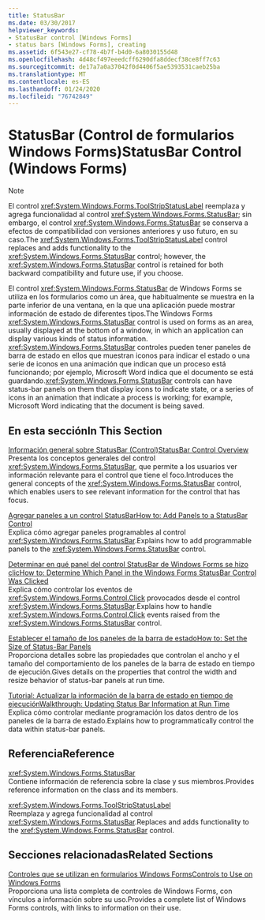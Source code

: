 ```yaml
---
title: StatusBar
ms.date: 03/30/2017
helpviewer_keywords:
- StatusBar control [Windows Forms]
- status bars [Windows Forms], creating
ms.assetid: 6f543e27-cf78-4b7f-b4d0-6a8030155d48
ms.openlocfilehash: 4d48cf497eeedcff6290dfa8ddecf38ce8ff7c63
ms.sourcegitcommit: de17a7a0a37042f0d4406f5ae5393531caeb25ba
ms.translationtype: MT
ms.contentlocale: es-ES
ms.lasthandoff: 01/24/2020
ms.locfileid: "76742849"
---
```

# <a name="statusbar-control-windows-forms"></a><span data-ttu-id="49428-102">StatusBar (Control de formularios Windows Forms)</span><span class="sxs-lookup"><span data-stu-id="49428-102">StatusBar Control (Windows Forms)</span></span>
> [!NOTE]
> <span data-ttu-id="49428-103">El control <xref:System.Windows.Forms.ToolStripStatusLabel> reemplaza y agrega funcionalidad al control <xref:System.Windows.Forms.StatusBar>; sin embargo, el control <xref:System.Windows.Forms.StatusBar> se conserva a efectos de compatibilidad con versiones anteriores y uso futuro, en su caso.</span><span class="sxs-lookup"><span data-stu-id="49428-103">The <xref:System.Windows.Forms.ToolStripStatusLabel> control replaces and adds functionality to the <xref:System.Windows.Forms.StatusBar> control; however, the <xref:System.Windows.Forms.StatusBar> control is retained for both backward compatibility and future use, if you choose.</span></span>  
  
 <span data-ttu-id="49428-104">El control <xref:System.Windows.Forms.StatusBar> de Windows Forms se utiliza en los formularios como un área, que habitualmente se muestra en la parte inferior de una ventana, en la que una aplicación puede mostrar información de estado de diferentes tipos.</span><span class="sxs-lookup"><span data-stu-id="49428-104">The Windows Forms <xref:System.Windows.Forms.StatusBar> control is used on forms as an area, usually displayed at the bottom of a window, in which an application can display various kinds of status information.</span></span> <span data-ttu-id="49428-105"><xref:System.Windows.Forms.StatusBar> controles pueden tener paneles de barra de estado en ellos que muestran iconos para indicar el estado o una serie de iconos en una animación que indican que un proceso está funcionando; por ejemplo, Microsoft Word indica que el documento se está guardando.</span><span class="sxs-lookup"><span data-stu-id="49428-105"><xref:System.Windows.Forms.StatusBar> controls can have status-bar panels on them that display icons to indicate state, or a series of icons in an animation that indicate a process is working; for example, Microsoft Word indicating that the document is being saved.</span></span>  
  
## <a name="in-this-section"></a><span data-ttu-id="49428-106">En esta sección</span><span class="sxs-lookup"><span data-stu-id="49428-106">In This Section</span></span>  
 [<span data-ttu-id="49428-107">Información general sobre StatusBar (Control)</span><span class="sxs-lookup"><span data-stu-id="49428-107">StatusBar Control Overview</span></span>](statusbar-control-overview-windows-forms.md)  
 <span data-ttu-id="49428-108">Presenta los conceptos generales del control <xref:System.Windows.Forms.StatusBar>, que permite a los usuarios ver información relevante para el control que tiene el foco.</span><span class="sxs-lookup"><span data-stu-id="49428-108">Introduces the general concepts of the <xref:System.Windows.Forms.StatusBar> control, which enables users to see relevant information for the control that has focus.</span></span>  
  
 [<span data-ttu-id="49428-109">Agregar paneles a un control StatusBar</span><span class="sxs-lookup"><span data-stu-id="49428-109">How to: Add Panels to a StatusBar Control</span></span>](how-to-add-panels-to-a-statusbar-control.md)  
 <span data-ttu-id="49428-110">Explica cómo agregar paneles programables al control <xref:System.Windows.Forms.StatusBar>.</span><span class="sxs-lookup"><span data-stu-id="49428-110">Explains how to add programmable panels to the <xref:System.Windows.Forms.StatusBar> control.</span></span>  
  
 [<span data-ttu-id="49428-111">Determinar en qué panel del control StatusBar de Windows Forms se hizo clic</span><span class="sxs-lookup"><span data-stu-id="49428-111">How to: Determine Which Panel in the Windows Forms StatusBar Control Was Clicked</span></span>](determine-which-panel-wf-statusbar-control-was-clicked.md)  
 <span data-ttu-id="49428-112">Explica cómo controlar los eventos de <xref:System.Windows.Forms.Control.Click> provocados desde el control <xref:System.Windows.Forms.StatusBar>.</span><span class="sxs-lookup"><span data-stu-id="49428-112">Explains how to handle <xref:System.Windows.Forms.Control.Click> events raised from the <xref:System.Windows.Forms.StatusBar> control.</span></span>  
  
 [<span data-ttu-id="49428-113">Establecer el tamaño de los paneles de la barra de estado</span><span class="sxs-lookup"><span data-stu-id="49428-113">How to: Set the Size of Status-Bar Panels</span></span>](how-to-set-the-size-of-status-bar-panels.md)  
 <span data-ttu-id="49428-114">Proporciona detalles sobre las propiedades que controlan el ancho y el tamaño del comportamiento de los paneles de la barra de estado en tiempo de ejecución.</span><span class="sxs-lookup"><span data-stu-id="49428-114">Gives details on the properties that control the width and resize behavior of status-bar panels at run time.</span></span>  
  
 [<span data-ttu-id="49428-115">Tutorial: Actualizar la información de la barra de estado en tiempo de ejecución</span><span class="sxs-lookup"><span data-stu-id="49428-115">Walkthrough: Updating Status Bar Information at Run Time</span></span>](walkthrough-updating-status-bar-information-at-run-time.md)  
 <span data-ttu-id="49428-116">Explica cómo controlar mediante programación los datos dentro de los paneles de la barra de estado.</span><span class="sxs-lookup"><span data-stu-id="49428-116">Explains how to programmatically control the data within status-bar panels.</span></span>  
  
## <a name="reference"></a><span data-ttu-id="49428-117">Referencia</span><span class="sxs-lookup"><span data-stu-id="49428-117">Reference</span></span>  
 <xref:System.Windows.Forms.StatusBar>  
 <span data-ttu-id="49428-118">Contiene información de referencia sobre la clase y sus miembros.</span><span class="sxs-lookup"><span data-stu-id="49428-118">Provides reference information on the class and its members.</span></span>  
  
 <xref:System.Windows.Forms.ToolStripStatusLabel>  
 <span data-ttu-id="49428-119">Reemplaza y agrega funcionalidad al control <xref:System.Windows.Forms.StatusBar>.</span><span class="sxs-lookup"><span data-stu-id="49428-119">Replaces and adds functionality to the <xref:System.Windows.Forms.StatusBar> control.</span></span>  
  
## <a name="related-sections"></a><span data-ttu-id="49428-120">Secciones relacionadas</span><span class="sxs-lookup"><span data-stu-id="49428-120">Related Sections</span></span>  
 [<span data-ttu-id="49428-121">Controles que se utilizan en formularios Windows Forms</span><span class="sxs-lookup"><span data-stu-id="49428-121">Controls to Use on Windows Forms</span></span>](controls-to-use-on-windows-forms.md)  
 <span data-ttu-id="49428-122">Proporciona una lista completa de controles de Windows Forms, con vínculos a información sobre su uso.</span><span class="sxs-lookup"><span data-stu-id="49428-122">Provides a complete list of Windows Forms controls, with links to information on their use.</span></span>
